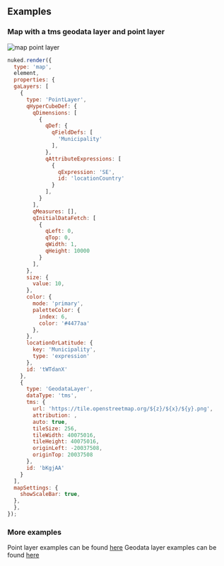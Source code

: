 ## Examples

### Map with a tms geodata layer and point layer

![map point layer](../assets/sn-map-example1.png)

```js
nuked.render({
  type: 'map',
  element,
  properties: {
  gaLayers: [
    {
      type: 'PointLayer',
      qHyperCubeDef: {
        qDimensions: [
          {
            qDef: {
              qFieldDefs: [
                'Municipality'
              ],
            },
            qAttributeExpressions: [
              {
                qExpression: 'SE',
                id: 'locationCountry'
              }
            ],
          }
        ],
        qMeasures: [],
        qInitialDataFetch: [
          {
            qLeft: 0,
            qTop: 0,
            qWidth: 1,
            qHeight: 10000
          }
        ],
      },
      size: {
        value: 10,
      },
      color: {
        mode: 'primary',
        paletteColor: {
          index: 6,
          color: '#4477aa'
        },
      },
      locationOrLatitude: {
        key: 'Municipality',
        type: 'expression'
      },
      id: 'tWTdanX'
    },
    {
      type: 'GeodataLayer',
      dataType: 'tms',
      tms: {
        url: 'https://tile.openstreetmap.org/${z}/${x}/${y}.png',
        attribution: ,
        auto: true,
        tileSize: 256,
        tileWidth: 40075016,
        tileHeight: 40075016,
        originLeft: -20037508,
        originTop: 20037508
      },
      id: 'bKgjAA'
    }
  ],
  mapSettings: {
    showScaleBar: true,
  },
  },
});
```

### More examples

Point layer examples can be found [here](./point-layer.md)
Geodata layer examples can be found [here](./geodata-layer.md)
